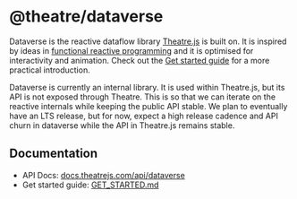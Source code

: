 # @theatre/dataverse

Dataverse is the reactive dataflow library [Theatre.js](https://www.theatrejs.com) is built on. It is inspired by ideas in [functional reactive programming](https://en.wikipedia.org/wiki/Functional_reactive_programming) and it is optimised for interactivity and animation. Check out the [Get started guide](./docs/GET_STARTED.md) for a more practical introduction.

Dataverse is currently an internal library. It is used within Theatre.js, but its API is not exposed through Theatre. This is so that we can iterate on the reactive internals while keeping the public API stable. We plan to eventually have an LTS release, but for now, expect a high release cadence and API churn in dataverse while the API in Theatre.js remains stable.

## Documentation

* API Docs: [docs.theatrejs.com/api/dataverse](https://docs.theatrejs.com/api/dataverse.html)
* Get started guide: [GET_STARTED.md](./docs/GET_STARTED.md)
